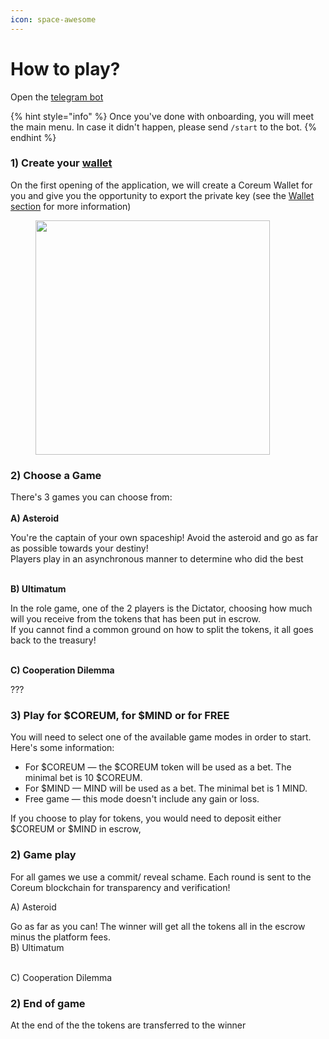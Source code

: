 ```yaml
---
icon: space-awesome
---
```


# How to play?

Open the [telegram bot ](https://t.me/BlockchainGamesBot)

{% hint style="info" %}
Once you've done with onboarding, you will meet the main menu. In case it didn't happen, please send `/start` to the bot.
{% endhint %}

### 1) Create your [wallet](../basics/markdown.md)&#x20;

On the first opening of the application, we will create a Coreum Wallet for you and give you the opportunity to export the private key (see the [Wallet section](../basics/markdown.md) for more information)

<div data-full-width="false">

<figure><img src="../.gitbook/assets/Screenshot 2024-11-21 at 1.00.50 AM.png" alt="" width="375"><figcaption></figcaption></figure>

</div>

### 2) Choose a Game

There's  3 games you can choose from:\
\
**A) Asteroid**&#x20;

You're the captain of your own spaceship! Avoid the asteroid and go as far as possible towards your destiny! \
Players play in an asynchronous manner to determine who did the best

\
**B) Ultimatum**&#x20;

In the role game, one of the 2 players is the Dictator, choosing how much will you receive from the tokens that has been put in escrow. \
If you cannot find a common ground on how to split the tokens, it all goes back to the treasury!

\
**C) Cooperation Dilemma**

???

### 3) Play for $COREUM, for $MIND or for FREE&#x20;

You will need to select one of the available game modes in order to start. Here's some information:

* For $COREUM — the $COREUM token will be used as a bet. The minimal bet is 10 $COREUM.
* For $MIND — MIND will be used as a bet. The minimal bet is 1 MIND.
* Free game — this mode doesn't include any gain or loss.&#x20;

If you choose to play for tokens, you would need to deposit either $COREUM or $MIND in escrow,&#x20;

### 2) Game play&#x20;

For all games we use a commit/ reveal schame. Each round is sent to the Coreum blockchain for transparency and verification!

A) Asteroid&#x20;

Go as far as you can! The winner will get all the tokens all in the escrow minus the platform fees. \
B) Ultimatum&#x20;

\
C) Cooperation Dilemma

### 2) End of game

At the end of the the tokens are transferred to the winner
